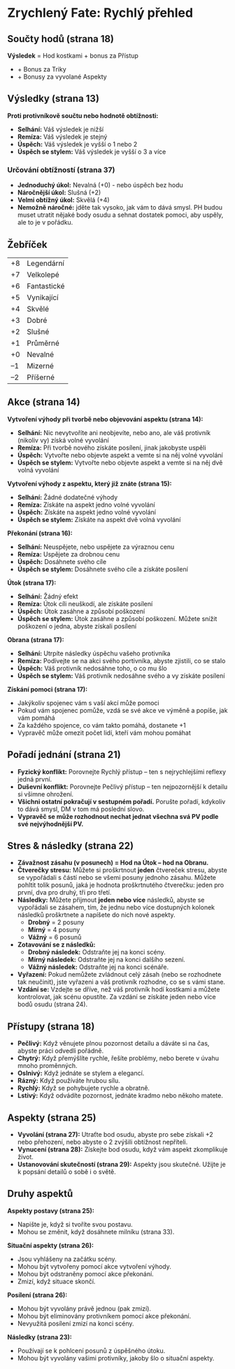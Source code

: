 # Zrychlený Fate: Rychlý přehled

## Součty hodů (strana 18)

**Výsledek** = Hod kostkami + bonus za Přístup
* \+ Bonus za Triky
* \+ Bonusy za vyvolané Aspekty


## Výsledky (strana 13)

**Proti protivníkově součtu nebo hodnotě obtížnosti:**

* **Selhání:** Váš výsledek je nižší
* **Remíza:** Váš výsledek je stejný
* **Úspěch:** Váš výsledek je vyšší o 1 nebo 2
* **Úspěch se stylem:** Váš výsledek je vyšší o 3 a více  


### Určování obtížností (strana 37)

* **Jednoduchý úkol:** Nevalná (+0) - nebo úspěch bez hodu
* **Náročnější úkol:** Slušná (+2)
* **Velmi obtížný úkol:** Skvělá (+4)
* **Nemožně náročné:** jděte tak vysoko, jak vám to dává smysl. PH budou muset utratit nějaké body osudu a sehnat dostatek pomoci, aby uspěly, ale to je v pořádku.


## Žebříček

|  |  |
| --- | --- |
|+8	|Legendární |
|+7	|Velkolepé|
|+6	|Fantastické|
|+5	|Vynikající|
|+4	|Skvělé|
|+3	|Dobré|
|+2	|Slušné|
|+1	|Průměrné|
|+0	|Nevalné|
|–1	|Mizerné|
|–2	|Příšerné|



## Akce (strana 14)

**Vytvoření výhody při tvorbě nebo objevování aspektu (strana 14):**

* **Selhání:** Nic nevytvoříte ani neobjevíte, nebo ano, ale váš protivník (nikoliv vy) získá volné vyvolání
* **Remíza:** Při tvorbě nového získáte posílení, jinak jakobyste uspěli
* **Úspěch:** Vytvořte nebo objevte aspekt a vemte si na něj volné vyvolání
* **Úspěch se stylem:** Vytvořte nebo objevte aspekt a vemte si na něj dvě volná vyvolání

**Vytvoření výhody z aspektu, který již znáte (strana 15):**

* **Selhání:** Žádné dodatečné výhody
* **Remíza:** Získáte na aspekt jedno volné vyvolání
* **Úspěch:** Získáte na aspekt jedno volné vyvolání
* **Úspěch se stylem:** Získáte na aspekt dvě volná vyvolání


**Překonání (strana 16):**

* **Selhání:** Neuspějete, nebo uspějete za výraznou cenu
* **Remíza:** Uspějete za drobnou cenu
* **Úspěch:** Dosáhnete svého cíle
* **Úspěch se stylem:** Dosáhnete svého cíle a získáte posílení


**Útok (strana 17):**

* **Selhání:** Žádný efekt
* **Remíza:** Útok cíli neuškodí, ale získáte posílení
* **Úspěch:** Útok zasáhne a způsobí poškození
* **Úspěch se stylem:** Útok zasáhne a způsobí poškození. Můžete snížit poškození o jedna, abyste získali posílení


**Obrana (strana 17):**

* **Selhání:** Utrpíte následky úspěchu vašeho protivníka
* **Remíza:** Podívejte se na akci svého portivníka, abyste zjistili, co se stalo
* **Úspěch:** Váš protivník nedosáhne toho, o co mu šlo
* **Úspěch se stylem:** Váš protivník nedosáhne svého a vy získáte posílení


**Získání pomoci (strana 17):**

* Jakýkoliv spojenec vám s vaší akcí může pomoci
* Pokud vám spojenec pomůže, vzdá se své akce ve výměně a popíše, jak vám pomáhá
* Za každého spojence, co vám takto pomáhá, dostanete +1
* Vypravěč může omezit počet lidí, kteří vám mohou pomáhat


## Pořadí jednání (strana 21)

* **Fyzický konflikt:** Porovnejte Rychlý přístup – ten s nejrychlejšími reflexy jedná první.
* **Duševní konflikt:** Porovnejte Pečlivý přístup – ten nejpozornější k detailu si všimne ohrožení.
* **Všichni ostatní pokračují v sestupném pořadí.** Porušte pořadí, kdykoliv to dává smysl, DM v tom má poslední slovo.
* **Vypravěč se může rozhodnout nechat jednat všechna svá PV podle své nejvýhodnější PV.**

## Stres & následky (strana 22)

* **Závažnost zásahu (v posunech) = Hod na Útok – hod na Obranu.**
* **Čtverečky stresu:** Můžete si proškrtnout **jeden** čtvereček stresu, abyste se vypořádali s částí nebo se všemi posuny jednoho zásahu. Můžete pohltit tolik posunů, jaká je hodnota proškrtnutého čtverečku: jeden pro první, dva pro druhý, tři pro třetí.
* **Následky:** Můžete přijmout **jeden nebo více** následků, abyste se vypořádali se zásahem, tím, že jednu nebo více dostupných kolonek následků proškrtnete a napíšete do nich nové aspekty.
  * **Drobný** = 2 posuny
  * **Mírný** = 4 posuny
  * **Vážný** = 6 posunů
* **Zotavování se z následků:**
  * **Drobný následek:** Odstraňte jej na konci scény.
  * **Mírný následek:** Odstraňte jej na konci dalšího sezení.
  * **Vážný následek:** Odstraňte jej na konci scénáře.
* **Vyřazení:** Pokud nemůžete zvládnout celý zásah (nebo se rozhodnete tak neučinit), jste vyřazeni a váš protivník rozhodne, co se s vámi stane.
* **Vzdání se:** Vzdejte se dříve, než váš protivník hodí kostkami a můžete kontrolovat, jak scénu opustíte. Za vzdání se získáte jeden nebo více bodů osudu (strana 24).


## Přístupy (strana 18)

* **Pečlivý:** Když věnujete plnou pozornost detailu a dáváte si na čas, abyste práci odvedli pořádně.
* **Chytrý:** Když přemýšlíte rychle, řešíte problémy, nebo berete v úvahu mnoho proměnných.
* **Oslnivý:** Když jednáte se stylem a elegancí.
* **Rázný:** Když používáte hrubou sílu.
* **Rychlý:** Když se pohybujete rychle a obratně.
* **Lstivý:** Když odvádíte pozornost, jednáte kradmo nebo někoho matete.


## Aspekty (strana 25)

* **Vyvolání (strana 27):** Utraťte bod osudu, abyste pro sebe získali +2 nebo přehození, nebo abyste o 2 zvýšili obtížnost nepříteli.
* **Vynucení (strana 28):** Získejte bod osudu, když vám aspekt zkomplikuje život.
* **Ustanovování skutečností (strana 29):** Aspekty jsou skutečné. Užijte je k popsání detailů o sobě i o světě.


## Druhy aspektů

**Aspekty postavy (strana 25):**

* Napište je, když si tvoříte svou postavu.
* Mohou se změnit, když dosáhnete milníku (strana 33).

**Situační aspekty (strana 26):**

* Jsou vyhlášeny na začátku scény.
* Mohou být vytvořeny pomocí akce vytvoření výhody.
* Mohou být odstraněny pomocí akce překonání.
* Zmizí, když situace skončí.

**Posílení (strana 26):**

* Mohou být vyvolány právě jednou (pak zmizí).
* Mohou být eliminovány protivníkem pomocí akce překonání.
* Nevyužitá posílení zmizí na konci scény. 

**Následky (strana 23):**

* Používají se k pohlcení posunů z úspěšného útoku.
* Mohou být vyvolány vašimi protivníky, jakoby šlo o situační aspekty.
